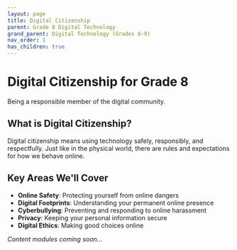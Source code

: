 ```yaml
---
layout: page
title: Digital Citizenship
parent: Grade 8 Digital Technology
grand_parent: Digital Technology (Grades 8-9)
nav_order: 1
has_children: true
---
```


# Digital Citizenship for Grade 8

Being a responsible member of the digital community.

## What is Digital Citizenship?

Digital citizenship means using technology safely, responsibly, and respectfully. Just like in the physical world, there are rules and expectations for how we behave online.

## Key Areas We'll Cover

- **Online Safety**: Protecting yourself from online dangers
- **Digital Footprints**: Understanding your permanent online presence  
- **Cyberbullying**: Preventing and responding to online harassment
- **Privacy**: Keeping your personal information secure
- **Digital Ethics**: Making good choices online

*Content modules coming soon...*
